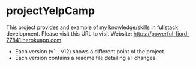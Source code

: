 # projectYelpCamp
This project provides and example of my knowledge/skills in fullstack development.
Please visit this URL to visit Website: https://powerful-fjord-77841.herokuapp.com

* Each version (v1 - v12) shows a different point of the project.
* Each version contains a readme file detailing all changes.
